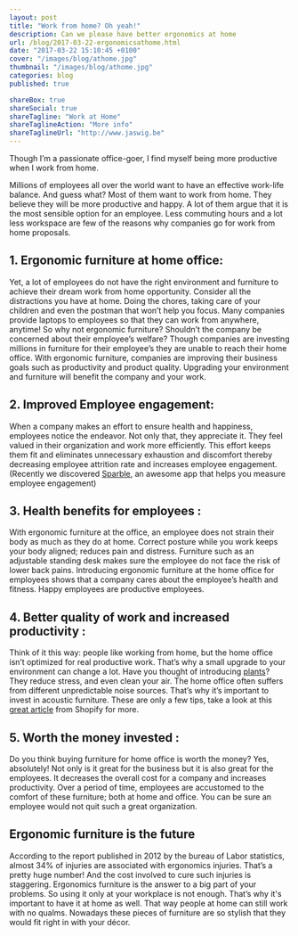 ```yaml
---
layout: post
title: "Work from home? Oh yeah!"
description: Can we please have better ergonomics at home
url: /blog/2017-03-22-ergonomicsathome.html
date: "2017-03-22 15:10:45 +0100"
cover: "/images/blog/athome.jpg"
thumbnail: "/images/blog/athome.jpg"
categories: blog
published: true

shareBox: true
shareSocial: true
shareTagline: "Work at Home"
shareTaglineAction: "More info"
shareTaglineUrl: "http://www.jaswig.be"
---
```


Though I’m a passionate office-goer, I find myself being more productive when I work from home.
<!--more-->

Millions of employees all over the world want to have an effective work-life balance. 
And guess what? Most of them want to work from home. They believe they will be more productive and happy. 
A lot of them argue that it is the most sensible option for an employee. Less commuting hours and a lot less workspace are few of 
the reasons why companies go for work from home proposals.

## 1. Ergonomic furniture at home office:

Yet, a lot of employees do not have the right environment and furniture to achieve their dream work from home opportunity. 
Consider all the distractions you have at home. Doing the chores, taking care of your children and even the postman that won’t help 
you focus. Many companies provide laptops to employees so that they can work from anywhere, anytime! 
So why not ergonomic furniture? Shouldn’t the company be concerned about their employee’s welfare? 
Though companies are investing millions in furniture for their employee’s they are unable to reach their home office. 
With ergonomic furniture, companies are improving their business goals such as productivity and product quality. 
Upgrading your environment and furniture will benefit the company and your work.


## 2. Improved Employee engagement:

When a company makes an effort to ensure health and happiness, employees notice the endeavor. Not only that, they appreciate it. 
They feel valued in their organization and work more efficiently. This effort keeps them fit and eliminates unnecessary exhaustion 
and discomfort thereby decreasing employee attrition rate and increases employee engagement. 
(Recently we discovered [Sparble](https://www.sparble.io/en), an awesome app that helps you measure employee engagement)


## 3. Health benefits for employees :

With ergonomic furniture at the office, an employee does not strain their body as much as they do at home. 
Correct posture while you work keeps your body aligned; reduces pain and distress. Furniture such as an adjustable standing desk 
makes sure the employee do not face the risk of lower back pains. 
Introducing ergonomic furniture at the home office for employees shows that a company cares about the employee’s health and fitness. 
Happy employees are productive employees.


## 4. Better quality of work and increased productivity :

Think of it this way: people like working from home, but the home office isn’t optimized for real productive work. 
That’s why a small upgrade to your environment can change a lot.
Have you thought of introducing [plants](http://www.ciphr.com/blog/plants-in-the-office/)? They reduce stress, and even clean your air. 
The home office often suffers from different unpredictable noise sources. 
That’s why it’s important to invest in acoustic furniture. These are only a few tips, take a look at this [great article](https://www.shopify.com/blog/33586628-7-ways-to-be-more-productive-while-working-from-home?utm_content=buffera574d&utm_medium=social&utm_source=twitter.com&utm_campaign=buffer)
 from Shopify for more.


## 5. Worth the money invested :

Do you think buying furniture for home office is worth the money? Yes, absolutely! 
Not only is it great for the business but it is also great for the employees. 
It decreases the overall cost for a company and increases productivity. 
Over a period of time, employees are accustomed to the comfort of these furniture; both at home and office. 
You can be sure an employee would not quit such a great organization. 


## Ergonomic furniture is the future 

According to the report published in 2012 by the bureau of Labor statistics, almost 34% of injuries are associated with ergonomics injuries.
That’s a pretty huge number! And the cost involved to cure such injuries is staggering. Ergonomics furniture is the answer to a big part of
your problems. So using it only at your workplace is not enough. 
That’s why it's important to have it at home as well. That way people at home can still work with no qualms. 
Nowadays these pieces of furniture are so stylish that they would fit right in with your décor. 

